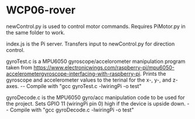 # WCP06-rover

newControl.py is used to control motor commands. Requires PiMotor.py in the same folder to work.

index.js is the Pi server. Transfers input to newControl.py for direction control.

gyroTest.c is a MPU6050 gyroscope/accelorometer manipulation program taken from https://www.electronicwings.com/raspberry-pi/mpu6050-accelerometergyroscope-interfacing-with-raspberry-pi. Prints the gyroscope and accelerometer values to the terinal for the x-, y-, and z-axes.
-- Compile with "gcc gyroTest.c -lwiringPi -o test"

gyroDecode.c is the MPU6050 gyro/acc manipulation code to be used for the project. Sets GPIO 11 (wiringPi pin 0) high if the device is upside down.
-- Compile with "gcc gyroDecode.c -lwiringPi -o test"
